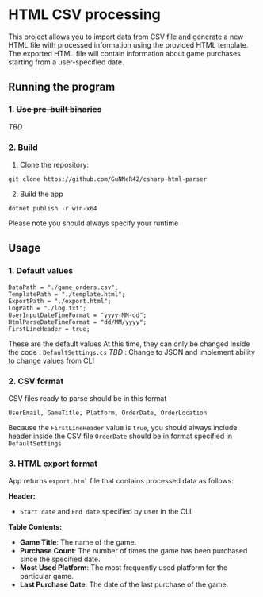 # HTML CSV processing

This project allows you to import data from CSV file and generate a new HTML file with processed information using the provided HTML template. 
The exported HTML file will contain information about game purchases starting from a user-specified date.

## Running the program

### 1. ~~Use pre-built binaries~~

_TBD_

### 2. Build 
1. Clone the repository:
```
git clone https://github.com/GuNNeR42/csharp-html-parser
```
2. Build the app
```
dotnet publish -r win-x64
```

Please note you should always specify your runtime

## Usage

### 1. Default values

```
DataPath = "./game_orders.csv";
TemplatePath = "./template.html";
ExportPath = "./export.html";
LogPath = "./log.txt";
UserInputDateTimeFormat = "yyyy-MM-dd";
HtmlParseDateTimeFormat = "dd/MM/yyyy";
FirstLineHeader = true;
```

These are the default values
At this time, they can only be changed inside the code : `DefaultSettings.cs`
_TBD_ : Change to JSON and implement ability to change values from CLI 

### 2. CSV format

CSV files ready to parse should be in this format

```
UserEmail, GameTitle, Platform, OrderDate, OrderLocation

```
Because the `FirstLineHeader` value is `true`, you should always include header inside the CSV file
`OrderDate` should be in format specified in `DefaultSettings`

### 3. HTML export format

App returns `export.html` file that contains processed data as follows:

**Header:**
+ `Start date` and `End date` specified by user in the CLI

**Table Contents:**

+ **Game Title**: The name of the game.
+ **Purchase Count**: The number of times the game has been purchased since the specified date.
+ **Most Used Platform**: The most frequently used platform for the particular game.
+ **Last Purchase Date**: The date of the last purchase of the game.
